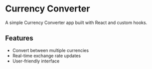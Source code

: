 # Currency Converter

A simple Currency Converter app built with React and custom hooks.

## Features

- Convert between multiple currencies
- Real-time exchange rate updates
- User-friendly interface
